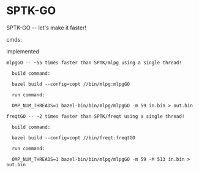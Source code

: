 # SPTK-GO
SPTK-GO -- let's make it faster!

cmds:

  implemented
  
    mlpgGO -- ~55 times faster than SPTK/mlpg using a single thread!
      
      build command:
    
      bazel build --config=copt //bin/mlpg:mlpgGO
      
      run command:
      
      OMP_NUM_THREADS=1 bazel-bin/bin/mlpg/mlpgGO -m 59 in.bin > out.bin
    
    freqtGO -- ~2 times faster than SPTK/freqt using a single thread!
      
      build command:
    
      bazel build --config=copt //bin/freqt:freqtGO
      
      run command:
      
      OMP_NUM_THREADS=1 bazel-bin/bin/mlpg/mlpgGO -m 59 -M 513 in.bin > out.bin
